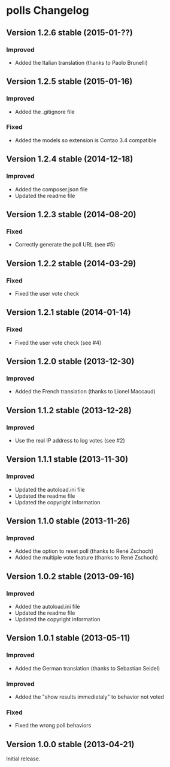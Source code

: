polls Changelog
===============

Version 1.2.6 stable (2015-01-??)
---------------------------------

### Improved
- Added the Italian translation (thanks to Paolo Brunelli)


Version 1.2.5 stable (2015-01-16)
---------------------------------

### Improved
- Added the .gitignore file

### Fixed
- Added the models so extension is Contao 3.4 compatible


Version 1.2.4 stable (2014-12-18)
---------------------------------

### Improved
- Added the composer.json file
- Updated the readme file


Version 1.2.3 stable (2014-08-20)
---------------------------------

### Fixed
- Correctly generate the poll URL (see #5)


Version 1.2.2 stable (2014-03-29)
---------------------------------

### Fixed
- Fixed the user vote check


Version 1.2.1 stable (2014-01-14)
---------------------------------

### Fixed
- Fixed the user vote check (see #4)


Version 1.2.0 stable (2013-12-30)
---------------------------------

### Improved
- Added the French translation (thanks to Lionel Maccaud)


Version 1.1.2 stable (2013-12-28)
---------------------------------

### Improved
- Use the real IP address to log votes (see #2)


Version 1.1.1 stable (2013-11-30)
---------------------------------

### Improved
- Updated the autoload.ini file
- Updated the readme file
- Updated the copyright information


Version 1.1.0 stable (2013-11-26)
---------------------------------

### Improved
- Added the option to reset poll (thanks to René Zschoch)
- Added the multiple vote feature (thanks to René Zschoch)


Version 1.0.2 stable (2013-09-16)
---------------------------------

### Improved
- Added the autoload.ini file
- Updated the readme file
- Updated the copyright information


Version 1.0.1 stable (2013-05-11)
---------------------------------

### Improved
- Added the German translation (thanks to Sebastian Seidel)

### Improved
- Added the "show results immedietaly" to behavior not voted

### Fixed
- Fixed the wrong poll behaviors


Version 1.0.0 stable (2013-04-21)
---------------------------------

Initial release.